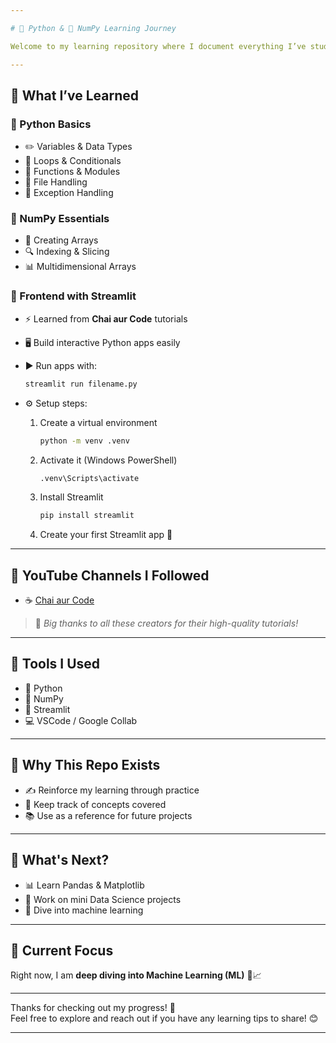 ```yaml
---

# 🐍 Python & 🔢 NumPy Learning Journey

Welcome to my learning repository where I document everything I’ve studied about **Python**, **NumPy**, and now **Streamlit** via 📺 YouTube tutorials!

---
```


## 📘 What I’ve Learned

### 🐍 Python Basics
* ✏️ Variables & Data Types  
* 🔁 Loops & Conditionals  
* 🧮 Functions & Modules  
* 📁 File Handling  
* 🛑 Exception Handling  

### 🔢 NumPy Essentials
* 📐 Creating Arrays  
* 🔍 Indexing & Slicing  
* 📊 Multidimensional Arrays  

### 🎨 Frontend with Streamlit
* ⚡ Learned from **Chai aur Code** tutorials  
* 🖥️ Build interactive Python apps easily  
* ▶️ Run apps with:
  ```bash
  streamlit run filename.py
  ```

* ⚙️ Setup steps:

  1. Create a virtual environment

     ```bash
     python -m venv .venv
     ```
  2. Activate it (Windows PowerShell)

     ```bash
     .venv\Scripts\activate
     ```
  3. Install Streamlit

     ```bash
     pip install streamlit
     ```
  4. Create your first Streamlit app 🚀

---

## 🎥 YouTube Channels I Followed

* ☕ [Chai aur Code](https://www.youtube.com/@chaiaurcode)

> 📝 *Big thanks to all these creators for their high-quality tutorials!*

---

## 🧰 Tools I Used

* 🐍 Python  
* 🔢 NumPy  
* 🎨 Streamlit  
* 💻 VSCode / Google Collab 

---

## 🚀 Why This Repo Exists

* ✍️ Reinforce my learning through practice  
* 📒 Keep track of concepts covered  
* 📚 Use as a reference for future projects  

---

## 🔮 What's Next?

* 📊 Learn Pandas & Matplotlib  
* 🧠 Work on mini Data Science projects  
* 🤖 Dive into machine learning  

---

## 🌟 Current Focus

Right now, I am **deep diving into Machine Learning (ML)** 🤖📈

---

Thanks for checking out my progress! 💪  
Feel free to explore and reach out if you have any learning tips to share! 😊

---
